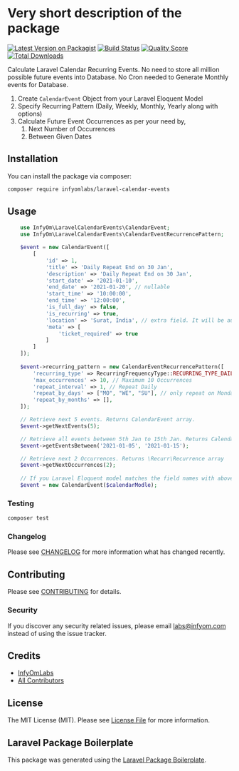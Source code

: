 # Very short description of the package

[![Latest Version on Packagist](https://img.shields.io/packagist/v/infyomlabs/laravel-calendar-events.svg?style=flat-square)](https://packagist.org/packages/infyomlabs/laravel-calendar-events)
[![Build Status](https://img.shields.io/travis/infyomlabs/laravel-calendar-events/master.svg?style=flat-square)](https://travis-ci.org/infyomlabs/laravel-calendar-events)
[![Quality Score](https://img.shields.io/scrutinizer/g/infyomlabs/laravel-calendar-events.svg?style=flat-square)](https://scrutinizer-ci.com/g/infyomlabs/laravel-calendar-events)
[![Total Downloads](https://img.shields.io/packagist/dt/infyomlabs/laravel-calendar-events.svg?style=flat-square)](https://packagist.org/packages/infyomlabs/laravel-calendar-events)

Calculate Laravel Calendar Recurring Events.
No need to store all million possible future events into Database.
No Cron needed to Generate Monthly events for Database.

1. Create `CalendarEvent` Object from your Laravel Eloquent Model
2. Specify Recurring Pattern (Daily, Weekly, Monthly, Yearly along with options)
3. Calculate Future Event Occurrences as per your need by,
    1. Next Number of Occurrences
    2. Between Given Dates

## Installation

You can install the package via composer:

```bash
composer require infyomlabs/laravel-calendar-events
```

## Usage

``` php
    use InfyOm\LaravelCalendarEvents\CalendarEvent;
    use InfyOm\LaravelCalendarEvents\CalendarEventRecurrencePattern;

    $event = new CalendarEvent([
        [
            'id' => 1,
            'title' => 'Daily Repeat End on 30 Jan',
            'description' => 'Daily Repeat End on 30 Jan',
            'start_date' => '2021-01-10',
            'end_date' => '2021-01-20', // nullable
            'start_time' => '10:00:00',
            'end_time' => '12:00:00',
            'is_full_day' => false,
            'is_recurring' => true,
            'location' => 'Surat, India', // extra field. It will be automatically added to meta
            'meta' => [
                'ticket_required' => true
            ]
        ]
    ]);
    
    $event->recurring_pattern = new CalendarEventRecurrencePattern([
        'recurring_type' => RecurringFrequencyType::RECURRING_TYPE_DAILY,
        'max_occurrences' => 10, // Maximum 10 Occurrences
        'repeat_interval' => 1, // Repeat Daily
        'repeat_by_days' => ["MO", "WE", "SU"], // only repeat on Monday, Wednesday and Sunday
        'repeat_by_months' => [],
    ]);

    // Retrieve next 5 events. Returns CalendarEvent array.
    $event->getNextEvents(5);

    // Retrieve all events between 5th Jan to 15th Jan. Returns CalendarEvent array.
    $event->getEventsBetween('2021-01-05', '2021-01-15');

    // Retrieve next 2 Occurrences. Returns \Recurr\Recurrence array
    $event->getNextOccurrences(2);
    
    // If you Laravel Eloquent model matches the field names with above field name
    $event = new CalendarEvent($calendarModle);
```

### Testing

``` bash
composer test
```

### Changelog

Please see [CHANGELOG](CHANGELOG.md) for more information what has changed recently.

## Contributing

Please see [CONTRIBUTING](CONTRIBUTING.md) for details.

### Security

If you discover any security related issues, please email labs@infyom.com instead of using the issue tracker.

## Credits

- [InfyOmLabs](https://github.com/infyomlabs)
- [All Contributors](../../contributors)

## License

The MIT License (MIT). Please see [License File](LICENSE.md) for more information.

## Laravel Package Boilerplate

This package was generated using the [Laravel Package Boilerplate](https://laravelpackageboilerplate.com).
